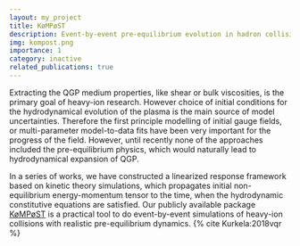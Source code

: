 ```yaml
---
layout: my_project
title: KøMPøST
description: Event-by-event pre-equilibrium evolution in hadron collisions
img: kompost.png
importance: 1
category: inactive
related_publications: true
---
```


Extracting the QGP medium properties, like shear or bulk viscosities, is the primary goal of
heavy-ion research. However choice of initial conditions for the hydrodynamical evolution of
the plasma is the main source of model uncertainties. Therefore the first principle modelling of
initial gauge fields, or multi-parameter model-to-data fits have been very important for the
progress of the field. However, until recently none of the approaches included the pre-equilibrium
physics, which would naturally lead to hydrodynamical expansion of QGP.

In a series of works, we have constructed a linearized response framework based on
kinetic theory simulations, which propagates initial non-equilibrium energy-momentum tensor
to the time, when the hydrodynamic constitutive equations are satisfied. Our publicly available
package [KøMPøST](/code/kompost/) is a practical tool to do event-by-event simulations of heavy-ion collisions
with realistic pre-equilibrium dynamics. {% cite Kurkela:2018vqr %}
